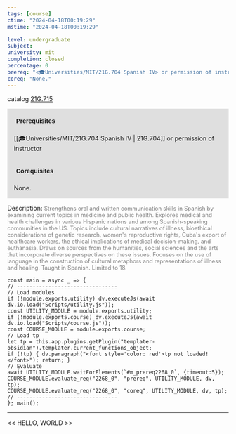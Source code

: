 ```yaml
---
tags: [course]
ctime: "2024-04-18T00:19:29"
mstime: "2024-04-18T00:19:29"

level: undergraduate
subject: 
university: mit
completion: closed
percentage: 0
prereq: "<🎓Universities/MIT/21G.704 Spanish IV> or permission of instructor"
coreq: "None."
---
```


catalog [21G.715](http://student.mit.edu/catalog/m21Gs.html#21G.715)

<span style="display: block; padding: 15px; background-color: rgb(100, 100, 100, 0.2);"><font id="m_prereq2268_0" style="display: block; font-family: Arial, sans-serif; font-weight: bold; padding: 5px">Prerequisites</font><br><span id="prereq2268_0">[[🎓Universities/MIT/21G.704 Spanish IV | 21G.704]] or permission of instructor</span></span>
<span style="display: block; padding: 15px; background-color: rgb(100, 100, 100, 0.2);"><font id="m_coreq2268_0" style="display: block; font-family: Arial, sans-serif; font-weight: bold; padding: 5px">Corequisites</font><br><span id="coreq2268_0">None.</span></span>

<font style="">Description:</font>
<font style="color: grey; font-size: 0.8rem;">Strengthens oral and written communication skills in Spanish by examining current topics in medicine and public health. Explores medical and health challenges in various Hispanic nations and among Spanish-speaking communities in the US. Topics include cultural narratives of illness, bioethical considerations of genetic research, women's reproductive rights, Cuba's export of healthcare workers, the ethical implications of medical decision-making, and euthanasia. Draws on sources from the humanities, social sciences and the arts that incorporate diverse perspectives on these issues. Focuses on the use of language in the construction of cultural metaphors and representations of illness and healing. Taught in Spanish. Limited to 18.</font>

```dataviewjs
const main = async _ => {
// --------------------------------
// Load modules
if (!module.exports.utility) dv.executeJs(await dv.io.load("Scripts/utility.js"));
const UTILITY_MODULE = module.exports.utility;
if (!module.exports.course) dv.executeJs(await dv.io.load("Scripts/course.js"));
const COURSE_MODULE = module.exports.course;
// Load tp
let tp = this.app.plugins.getPlugin("templater-obsidian").templater.current_functions_object;
if (!tp) { dv.paragraph("<font style='color: red'>tp not loaded!</font>"); return; }
// Evaluate
await UTILITY_MODULE.waitForElements(`#m_prereq2268_0`, {timeout:5});
COURSE_MODULE.evaluate_req("2268_0", "prereq", UTILITY_MODULE, dv, tp);
COURSE_MODULE.evaluate_req("2268_0", "coreq", UTILITY_MODULE, dv, tp);
// --------------------------------
}; main();
```

---

<< HELLO, WORLD >>
